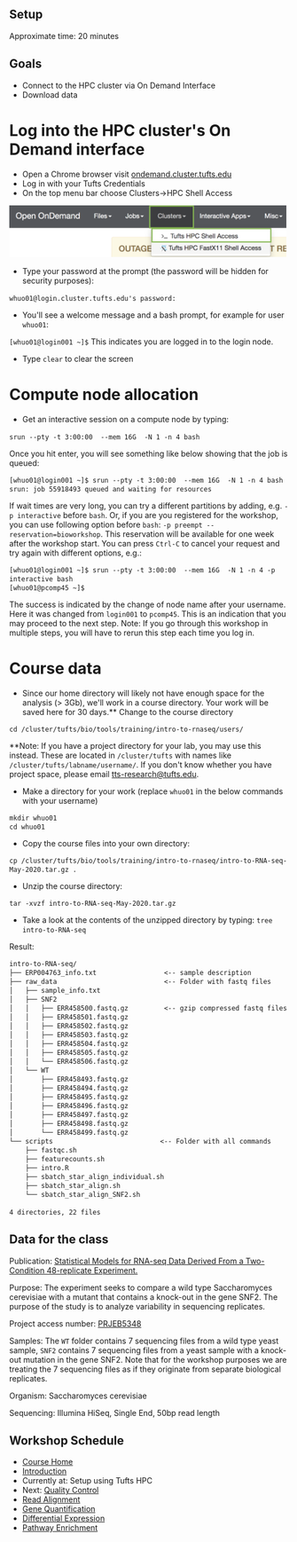 ## Setup

Approximate time: 20 minutes

## Goals
- Connect to the HPC cluster via On Demand Interface
- Download data

# Log into the HPC cluster's On Demand interface
- Open a Chrome browser visit [ondemand.cluster.tufts.edu](ondemand.cluster.tufts.edu)
- Log in with your Tufts Credentials
- On the top menu bar choose Clusters->HPC Shell Access

<img src="../img/od_terminal.png" width="500">

- Type your password at the prompt (the password will be hidden for security purposes):

`whuo01@login.cluster.tufts.edu's password:`

- You'll see a welcome message and a bash prompt, for example for user `whuo01`:

`[whuo01@login001 ~]$`
This indicates you are logged in to the login node.

- Type `clear` to clear the screen

# Compute node allocation
- Get an interactive session on a compute node by typing:

`srun --pty -t 3:00:00  --mem 16G  -N 1 -n 4 bash`

Once you hit enter, you will see something like below showing that the job is queued:
```
[whuo01@login001 ~]$ srun --pty -t 3:00:00  --mem 16G  -N 1 -n 4 bash
srun: job 55918493 queued and waiting for resources
```
If wait times are very long, you can try a different partitions by adding, e.g. `-p interactive` before `bash`.
Or, if you are you registered for the workshop, you can use following option before `bash`: `-p preempt --reservation=bioworkshop`.
This reservation will be available for one week after the workshop start.
You can press `Ctrl-C` to cancel your request and try again with different options, e.g.:
```
[whuo01@login001 ~]$ srun --pty -t 3:00:00  --mem 16G  -N 1 -n 4 -p interactive bash
[whuo01@pcomp45 ~]$
```

The success is indicated by the change of node name after your username. Here it was changed from `login001` to `pcomp45`. 
This is an indication that you may proceed to the next step.
Note: If you go through this workshop in multiple steps, you will have to rerun this step each time you log in.

# Course data
- Since our home directory will likely not have enough space for the analysis (> 3Gb), we'll work in a course directory. 
Your work will be saved here for 30 days.**  Change to the course directory

```
cd /cluster/tufts/bio/tools/training/intro-to-rnaseq/users/
```

**Note: If you have a project directory for your lab, you may use this instead.
These are located in `/cluster/tufts` with names like `/cluster/tufts/labname/username/`.
If you don't know whether you have project space, please email [tts-research@tufts.edu](mailto:tts-research@tufts.edu).

- Make a directory for your work (replace `whuo01` in the below commands with your username)
```
mkdir whuo01
cd whuo01
```

- Copy the course files into your own directory:
```
cp /cluster/tufts/bio/tools/training/intro-to-rnaseq/intro-to-RNA-seq-May-2020.tar.gz .
```

- Unzip the course directory:
```
tar -xvzf intro-to-RNA-seq-May-2020.tar.gz
```

- Take a look at the contents of the unzipped directory by typing:
`tree intro-to-RNA-seq`

Result:
```
intro-to-RNA-seq/
├── ERP004763_info.txt                 <-- sample description
├── raw_data                           <-- Folder with fastq files
│   ├── sample_info.txt
│   ├── SNF2
│   │   ├── ERR458500.fastq.gz         <-- gzip compressed fastq files
│   │   ├── ERR458501.fastq.gz
│   │   ├── ERR458502.fastq.gz
│   │   ├── ERR458503.fastq.gz
│   │   ├── ERR458504.fastq.gz
│   │   ├── ERR458505.fastq.gz
│   │   └── ERR458506.fastq.gz
│   └── WT
│       ├── ERR458493.fastq.gz
│       ├── ERR458494.fastq.gz
│       ├── ERR458495.fastq.gz
│       ├── ERR458496.fastq.gz
│       ├── ERR458497.fastq.gz
│       ├── ERR458498.fastq.gz
│       └── ERR458499.fastq.gz
└── scripts                           <-- Folder with all commands
    ├── fastqc.sh
    ├── featurecounts.sh
    ├── intro.R
    ├── sbatch_star_align_individual.sh
    ├── sbatch_star_align.sh
    └── sbatch_star_align_SNF2.sh

4 directories, 22 files
```

## Data for the class

Publication: [Statistical Models for RNA-seq Data Derived From a Two-Condition 48-replicate Experiment.](https://pubmed.ncbi.nlm.nih.gov/26206307/?utm_source=gquery&utm_medium=referral&utm_campaign=CitationSensor)

Purpose: The experiment seeks to compare a wild type Saccharomyces cerevisiae with a mutant that contains a knock-out in the gene SNF2.
The purpose of the study is to analyze variability in sequencing replicates.

Project access number: [PRJEB5348](https://www.ncbi.nlm.nih.gov/bioproject/PRJEB5348)

Samples: The `WT` folder contains 7 sequencing files from a wild type yeast sample, `SNF2` contains 7 sequencing files from a yeast sample with a knock-out mutation in the gene SNF2.
Note that for the workshop purposes we are treating the 7 sequencing files as if they originate from separate biological replicates.

Organism: Saccharomyces cerevisiae

Sequencing: Illumina HiSeq, Single End, 50bp read length

## Workshop Schedule
- [Course Home](../README.md)
- [Introduction](slides/RNAseq_intro_RB_28May20.pdf)
- Currently at: Setup using Tufts HPC
- Next: [Quality Control](02_Quality_Control.md)
- [Read Alignment](03_Read_Alignment.md)
- [Gene Quantification](04_Gene_Quantification.md)
- [Differential Expression](05_Differential_Expression.md)
- [Pathway Enrichment](06_Pathway_Enrichment.md)

